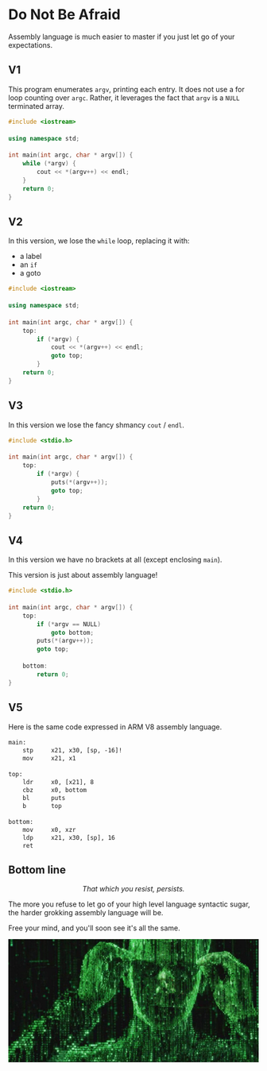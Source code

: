 # Do Not Be Afraid

Assembly language is much easier to master if you just let go of your expectations.

## V1

This program enumerates `argv`, printing each entry. It does not use a for loop counting over `argc`. Rather, it leverages the fact that `argv` is a `NULL` terminated array.

```c++
#include <iostream>

using namespace std;

int main(int argc, char * argv[]) {
	while (*argv) {
		cout << *(argv++) << endl;
	}
	return 0;
}
```

## V2

In this version, we lose the `while` loop, replacing it with:

* a label
* an `if`
* a goto

```c++
#include <iostream>

using namespace std;

int main(int argc, char * argv[]) {
	top:
		if (*argv) {
			cout << *(argv++) << endl;
			goto top;
		}
	return 0;
}
```

## V3

In this version we lose the fancy shmancy `cout` / `endl`. 

```c++
#include <stdio.h>

int main(int argc, char * argv[]) {
	top:
		if (*argv) {
			puts(*(argv++));
			goto top;
		}
	return 0;
}
```

## V4

In this version we have no brackets at all (except enclosing `main`).

This version is just about assembly language!

```c
#include <stdio.h>

int main(int argc, char * argv[]) {
	top:
		if (*argv == NULL)
			goto bottom;
		puts(*(argv++));
		goto top;

	bottom:
		return 0;
}
```

## V5

Here is the same code expressed in ARM V8 assembly language.

```text
main:
	stp		x21, x30, [sp, -16]!	
	mov		x21, x1

top:
	ldr		x0, [x21], 8
	cbz		x0, bottom
	bl		puts
	b		top

bottom:
	mov		x0, xzr	
	ldp		x21, x30, [sp], 16	
	ret
```

## Bottom line

<center><i>That which you resist, persists.</i></center>

The more you refuse to let go of your high level language syntactic sugar, the harder grokking assembly language will be.

Free your mind, and you'll soon see it's all the same.

![matrix](./m.jpg)
